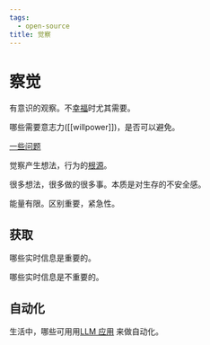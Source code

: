 ```yaml
---
tags:
  - open-source
title: 觉察
---
```


# 察觉
有意识的观察。不[幸福](../readme.md)时尤其需要。

哪些需要意志力([[willpower]])，是否可以避免。

[一些问题](./question.md)

觉察产生想法，行为的[根源]()。

很多想法，很多做的很多事。本质是对生存的不安全感。

能量有限。区别重要，紧急性。


## 获取
哪些实时信息是重要的。

哪些实时信息是不重要的。

## 自动化
生活中，哪些可用用[LLM 应用](../../../2-society/1-economy/tech/base/ai/app/readme.md) 来做自动化。

